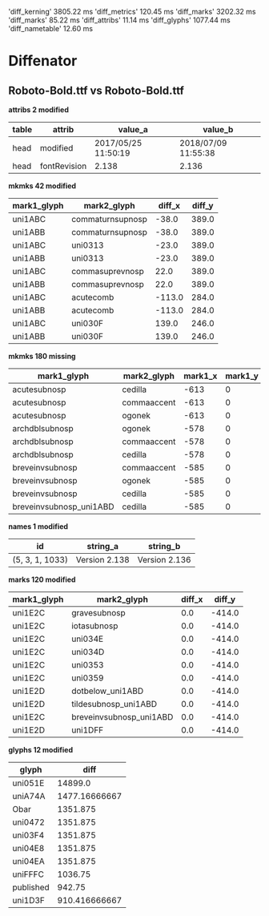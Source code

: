 'diff_kerning'  3805.22 ms
'diff_metrics'  120.45 ms
'diff_marks'  3202.32 ms
'diff_marks'  85.22 ms
'diff_attribs'  11.14 ms
'diff_glyphs'  1077.44 ms
'diff_nametable'  12.60 ms
# Diffenator
## Roboto-Bold.ttf vs Roboto-Bold.ttf

**attribs 2 modified**


table | attrib | value_a | value_b
--- | --- | --- | --- | 
head | modified | 2017/05/25 11:50:19 | 2018/07/09 11:55:38
head | fontRevision | 2.138 | 2.136

**mkmks 42 modified**


mark1_glyph | mark2_glyph | diff_x | diff_y
--- | --- | --- | --- | 
uni1ABC | commaturnsupnosp | -38.0 | 389.0
uni1ABB | commaturnsupnosp | -38.0 | 389.0
uni1ABC | uni0313 | -23.0 | 389.0
uni1ABB | uni0313 | -23.0 | 389.0
uni1ABC | commasuprevnosp | 22.0 | 389.0
uni1ABB | commasuprevnosp | 22.0 | 389.0
uni1ABC | acutecomb | -113.0 | 284.0
uni1ABB | acutecomb | -113.0 | 284.0
uni1ABC | uni030F | 139.0 | 246.0
uni1ABB | uni030F | 139.0 | 246.0

**mkmks 180 missing**


mark1_glyph | mark2_glyph | mark1_x | mark1_y | mark2_x | mark2_y
--- | --- | --- | --- | --- | --- | 
acutesubnosp | cedilla | -613 | 0 | 234 | -463
acutesubnosp | commaaccent | -613 | 0 | 233 | -149
acutesubnosp | ogonek | -613 | 0 | 309 | -422
archdblsubnosp | ogonek | -578 | 0 | 309 | -422
archdblsubnosp | commaaccent | -578 | 0 | 233 | -149
archdblsubnosp | cedilla | -578 | 0 | 234 | -463
breveinvsubnosp | commaaccent | -585 | 0 | 233 | -149
breveinvsubnosp | ogonek | -585 | 0 | 309 | -422
breveinvsubnosp | cedilla | -585 | 0 | 234 | -463
breveinvsubnosp_uni1ABD | cedilla | -585 | 0 | 234 | -463

**names 1 modified**


id | string_a | string_b
--- | --- | --- | 
(5, 3, 1, 1033) | Version 2.138 | Version 2.136

**marks 120 modified**


mark1_glyph | mark2_glyph | diff_x | diff_y
--- | --- | --- | --- | 
uni1E2C | gravesubnosp | 0.0 | -414.0
uni1E2C | iotasubnosp | 0.0 | -414.0
uni1E2C | uni034E | 0.0 | -414.0
uni1E2C | uni034D | 0.0 | -414.0
uni1E2C | uni0353 | 0.0 | -414.0
uni1E2C | uni0359 | 0.0 | -414.0
uni1E2D | dotbelow_uni1ABD | 0.0 | -414.0
uni1E2D | tildesubnosp_uni1ABD | 0.0 | -414.0
uni1E2C | breveinvsubnosp_uni1ABD | 0.0 | -414.0
uni1E2D | uni1DFF | 0.0 | -414.0

**glyphs 12 modified**


glyph | diff
--- | --- | 
uni051E | 14899.0
uniA74A | 1477.16666667
Obar | 1351.875
uni0472 | 1351.875
uni03F4 | 1351.875
uni04E8 | 1351.875
uni04EA | 1351.875
uniFFFC | 1036.75
published | 942.75
uni1D3F | 910.416666667
